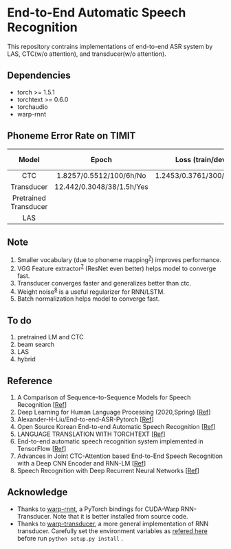 # End-to-End Automatic Speech Recognition
This repository contrains implementations of end-to-end ASR system by LAS, CTC(w/o attention), and transducer(w/o attention).


## Dependencies
- torch >= 1.5.1
- torchtext >= 0.6.0
- torchaudio
- warp-rnnt


## Phoneme Error Rate on TIMIT

|   Model                |   Epoch   |  Loss (train/dev) |  Per (train/dev)  |
| :------------------:   |:---------:| :----------------:|:-----------------:|
| CTC                    |      1.8257/0.5512/100/6h/No      |     1.2453/0.3761/300/1d+/No   |
| Transducer             |      12.442/0.3048/38/1.5h/Yes    |                                |
| Pretrained Transducer  |                                   |                                |
| LAS                    |                                   |                                |



## Note
1. Smaller vocabulary (due to phoneme mapping<sup>[7](#Reference)</sup>) improves performance.
2. VGG Feature extractor<sup>[7](#Reference)</sup> (ResNet even better) helps model to converge fast.
3. Transducer converges faster and generalizes better than ctc.
4. Weight noise<sup>[8](#Reference)</sup> is a useful regularizer for RNN/LSTM.
5. Batch normalization helps model to converge fast.
 


## To do
1. pretrained LM and CTC
2. beam search
3. LAS
4. hybrid 



## Reference
1. A Comparison of Sequence-to-Sequence Models for Speech Recognition [[Ref](https://www.isca-speech.org/archive/Interspeech_2017/abstracts/0233.html)]
2. Deep Learning for Human Language Processing (2020,Spring) [[Ref](http://speech.ee.ntu.edu.tw/~tlkagk/courses.html)]
3. Alexander-H-Liu/End-to-end-ASR-Pytorch [[Ref](https://github.com/Alexander-H-Liu/End-to-end-ASR-Pytorch)]
4. Open Source Korean End-to-end Automatic Speech Recognition [[Ref](https://github.com/sooftware/KoSpeech)]
5. LANGUAGE TRANSLATION WITH TORCHTEXT [[Ref](https://github.com/pytorch/tutorials/blob/master/beginner_source/torchtext_translation_tutorial.py)]
6. End-to-end automatic speech recognition system implemented in TensorFlow [[Ref](https://github.com/zzw922cn/Automatic_Speech_Recognition)]
7. Advances in Joint CTC-Attention based End-to-End Speech Recognition with a Deep CNN Encoder and RNN-LM [[Ref](https://arxiv.org/pdf/1706.02737.pdf)]
8. Speech Recognition with Deep Recurrent Neural Networks [[Ref](https://arxiv.org/abs/1303.5778)]



## Acknowledge
- Thanks to [warp-rnnt](https://github.com/1ytic/warp-rnnt/tree/master/pytorch_binding), a PyTorch bindings for CUDA-Warp RNN-Transducer. Note that it is better installed from source code.
- Thanks to [warp-transducer](https://github.com/HawkAaron/warp-transducer/tree/master/pytorch_binding), a more general implementation of RNN transducer.  Carefully set the environment variables as [refered here](https://github.com/HawkAaron/warp-transducer/issues/15) before run ```python setup.py install``` .

